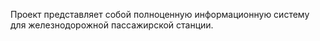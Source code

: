 Проект представляет собой полноценную информационную систему для железнодорожной пассажирской станции.
